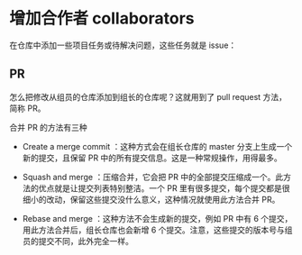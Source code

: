 # 增加合作者 collaborators
在仓库中添加一些项目任务或待解决问题，这些任务就是 issue：
## PR
怎么把修改从组员的仓库添加到组长的仓库呢？这就用到了 pull request 方法，简称 PR。

合并 PR 的方法有三种
* Create a merge commit ：这种方式会在组长仓库的 master 分支上生成一个新的提交，且保留 PR 中的所有提交信息。这是一种常规操作，用得最多。
* Squash and merge ：压缩合并，它会把 PR 中的全部提交压缩成一个。此方法的优点就是让提交列表特别整洁。一个 PR 里有很多提交，每个提交都是很细小的改动，保留这些提交没什么意义，这种情况就使用此方法合并 PR。

* Rebase and merge ：这种方法不会生成新的提交，例如 PR 中有 6 个提交，用此方法合并后，组长仓库也会新增 6 个提交。注意，这些提交的版本号与组员的提交不同，此外完全一样。